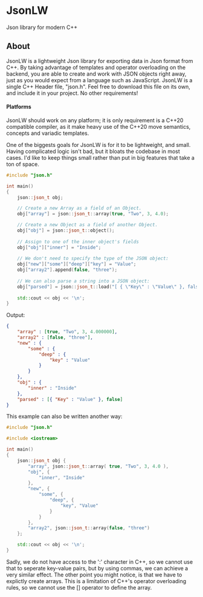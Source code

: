 # JsonLW
Json library for modern C++

## About
JsonLW is a lightweight Json library for exporting data in Json format from C++.
By taking advantage of templates and operator overloading on the backend,
you are able to create and work with JSON objects right away,
just as you would expect from a language such as JavaScript.
JsonLW is a single C++ Header file, "json.h".
Feel free to download this file on its own, and include it in your project.
No other requirements!

#### Platforms
JsonLW should work on any platform; it is only requirement is a C++20 compatible compiler,
as it make heavy use of the C++20 move semantics, concepts and variadic templates.

One of the biggests goals for JsonLW is for it to be lightweight, and small.
Having complicated logic isn't bad, but it bloats the codebase in most cases.
I'd like to keep things small rather than put in big features that take a ton of space.


```cpp
#include "json.h"

int main()
{
    json::json_t obj;

    // Create a new Array as a field of an Object.
    obj["array"] = json::json_t::array(true, "Two", 3, 4.0);

    // Create a new Object as a field of another Object.
    obj["obj"] = json::json_t::object();
    
    // Assign to one of the inner object's fields
    obj["obj"]["inner"] = "Inside";
    
    // We don't need to specify the type of the JSON object:
    obj["new"]["some"]["deep"]["key"] = "Value";
    obj["array2"].append(false, "three");
    
    // We can also parse a string into a JSON object:
    obj["parsed"] = json::json_t::load("[ { \"Key\" : \"Value\" }, false ]");
    
    std::cout << obj << '\n';
}
```
Output:
``` json
{
    "array" : [true, "Two", 3, 4.000000],
    "array2" : [false, "three"],
    "new" : {
        "some" : {
            "deep" : {
                "key" : "Value"
            }
        }
    },
    "obj" : {
        "inner" : "Inside"
    },
    "parsed" : [{ "Key" : "Value" }, false]
}
```

This example can also be written another way:
```cpp
#include "json.h"

#include <iostream>

int main()
{
    json::json_t obj {
        "array", json::json_t::array( true, "Two", 3, 4.0 ),
        "obj", {
            "inner", "Inside"
        },
        "new", { 
            "some", { 
                "deep", { 
                    "key", "Value" 
                } 
            } 
        },
        "array2", json::json_t::array(false, "three")
    };

    std::cout << obj << '\n';
}
```
Sadly, we do not have access to the ':' character in C++, so we cannot use that to seperate key-value pairs,
but by using commas, we can achieve a very similar effect.
The other point you might notice, is that we have to explictly create arrays.
This is a limitation of C++'s operator overloading rules,
so we cannot use the [] operator to define the array.
